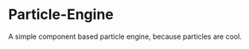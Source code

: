 Particle-Engine
===============

A simple component based particle engine, because particles are cool.

